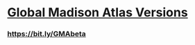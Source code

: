 # [Global Madison Atlas Versions](https://cartobaldrica.github.io/GlobalMadisonAtlas/index.html#/)
### https://bit.ly/GMAbeta
